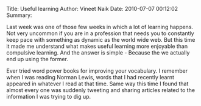 Title: Useful learning
Author: Vineet Naik
Date: 2010-07-07 00:12:02
Summary: 

Last week was one of those few weeks in which a lot of learning happens. Not very uncommon if you are in a profession that needs you to constantly keep pace with something as dynamic as the world wide web. But this time it made me understand what makes useful learning more enjoyable than compulsive learning. And the answer is simple - Because the we actually end up using the former.

Ever tried word power books for improving your vocabulary. I remember when I was reading Norman Lewis, words that I had recently learnt appeared in whatever I read at that time. Same way this time I found that almost every one was suddenly tweeting and sharing articles related to the information I was trying to dig up.